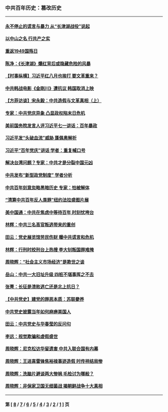 ### 中共百年历史：篡改历史
---
#### [永不停止的谎言与暴力 从“长津湖战役”说起](../../pages/nf1176115/n13494094.md?09190430) 
#### [以中山之名 行共产之实](../../pages/nf1176115/n13346437.md?09190430) 
#### [重返1949国殇日](../../pages/nf1176115/n13346372.md?09190430) 
#### [陈净：《长津湖》爆红背后或隐藏危险的风暴](../../pages/nf1176115/n13314364.md?09190430) 
#### [【时事纵横】习近平红八月也挨打 要文革重来？](../../pages/nf1176115/n13231393.md?09190430) 
#### [中共韩战电影《金刚川》遭抗议 韩国取消上映](../../pages/nf1176115/n13219114.md?09190430) 
#### [【方菲访谈】宋永毅：中共造假与文革真相（上）](../../pages/nf1176115/n13200760.md?09190430) 
#### [专家：中共党庆异象 凸显政权陷末日危机](../../pages/nf1176115/n13067084.md?09190430) 
#### [美前国务院发言人评习近平七一讲话：百年暴政](../../pages/nf1176115/n13066986.md?09190430) 
#### [习近平发“头破血流”威胁 蓬佩奥解析](../../pages/nf1176115/n13063604.md?09190430) 
#### [习近平“百年党庆”讲话 学者：重复喊口号](../../pages/nf1176115/n13061411.md?09190430) 
#### [解决台湾问题？专家：中共才是分裂中国元凶](../../pages/nf1176115/n13060811.md?09190430) 
#### [中共发布“新型政党制度” 学者分析](../../pages/nf1176115/n13056354.md?09190430) 
#### [中共百年刻意忽略黑暗历史 专家：怕被解体](../../pages/nf1176115/n13056056.md?09190430) 
#### [“清算中共百年反人类罪”纽约法拉盛图片展](../../pages/nf1176115/n13052220.md?09190430) 
#### [美中国通：中共在焦虑中等待百年 时刻忧垮台](../../pages/nf1176115/n13048820.md?09190430) 
#### [林辉：中共三名高官叛逃带来的重创](../../pages/nf1176115/n13035206.md?09190430) 
#### [田云：党史展览馆劳民伤财 曝中共谎言和危机](../../pages/nf1176115/n13033900.md?09190430) 
#### [林辉：行刑时绞刑台上热搜 李大钊叛国罪难掩](../../pages/nf1176115/n13031965.md?09190430) 
#### [周晓辉：“社会主义市场经济”是欺世之谈](../../pages/nf1176115/n13024090.md?09190430) 
#### [岳山：中共一大旧址升级 四桩不堪事挥之不去](../../pages/nf1176115/n13021697.md?09190430) 
#### [张菁：长征是溃败逃亡还是北上抗日？](../../pages/nf1176115/n13020585.md?09190430) 
#### [【中共党史】建党的罪恶本质：苏联豢养](../../pages/nf1176115/n13011888.md?09190430) 
#### [中共党史披露当年如何麻痹美国人](../../pages/nf1176115/n12966400.md?09190430) 
#### [田云：中共党史与华春莹的反问句](../../pages/nf1176115/n12765178.md?09190430) 
#### [李远：视觉欺骗和虚假盛世](../../pages/nf1176115/n12993376.md?09190430) 
#### [周晓辉：尼克松访华留遗害 中共入联合国有内幕](../../pages/nf1176115/n12991422.md?09190430) 
#### [周晓辉：王进喜雷锋焦裕禄事迹造假 时传祥结局惨](../../pages/nf1176115/n12985497.md?09190430) 
#### [周晓辉：洗脑片避谈两大惨祸 毛检讨为哪般？](../../pages/nf1176115/n12971285.md?09190430) 
#### [周晓辉：非保家卫国无细菌战 揭朝鲜战争十大真相](../../pages/nf1176115/n12954161.md?09190430) 

---
#### 第 [ [8](./8.md?09190430) / [7](./7.md?09190430) / [6](./6.md?09190430) / [5](./5.md?09190430) / [4](./4.md?09190430) / [3](./3.md?09190430) / [2](./2.md?09190430) / [1](./1.md?09190430) ] 页
